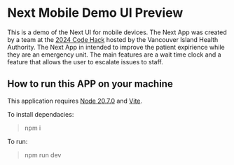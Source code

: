 # Next Mobile Demo UI Preview

This is a demo of the Next UI for mobile devices. The Next App was created by a team at the [2024 Code Hack](https://www.markdownguide.org) hosted by the Vancouver Island Health Authority. The Next App in intended to improve the patient expirience while they are an emergency unit. The main features are a wait time clock and a feature that allows the user to escalate issues to staff.

## How to run this APP on your machine

This application requires [Node 20.7.0](https://nodejs.org/en) and [Vite](https://vite.dev/).

To install dependacies:

> npm i


To run:

> npm run dev

